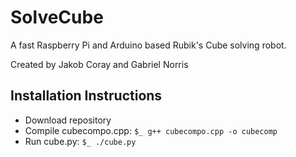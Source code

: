 # SolveCube
A fast Raspberry Pi and Arduino based Rubik's Cube solving robot.

Created by Jakob Coray and Gabriel Norris 

## Installation Instructions

- Download repository
- Compile cubecompo.cpp: ```$_ g++ cubecompo.cpp -o cubecomp```
- Run cube.py: 
```$_ ./cube.py```

